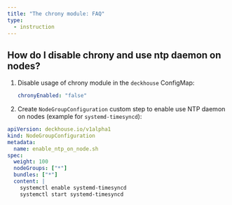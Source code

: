 ```yaml
---
title: "The chrony module: FAQ"
type:
  - instruction
---
```


## How do I disable chrony and use ntp daemon on nodes?

1. Disable usage of chrony module in the `deckhouse` ConfigMap:

   ```yaml
   chronyEnabled: "false"
   ```

2. Create `NodeGroupConfiguration` custom step to enable use NTP daemon on nodes (example for `systemd-timesyncd`):

```yaml
apiVersion: deckhouse.io/v1alpha1
kind: NodeGroupConfiguration
metadata:
  name: enable_ntp_on_node.sh
spec:
  weight: 100
  nodeGroups: ["*"]
  bundles: ["*"]
  content: |
    systemctl enable systemd-timesyncd
    systemctl start systemd-timesyncd
```
